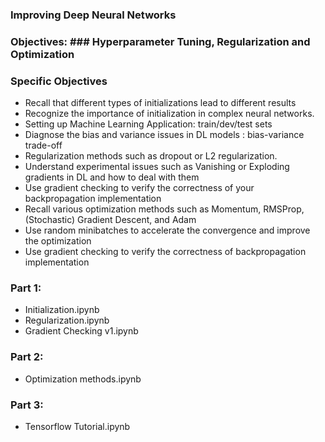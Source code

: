 ### Improving Deep Neural Networks 
### Objectives: ### Hyperparameter Tuning, Regularization and Optimization
### Specific Objectives
  - Recall that different types of initializations lead to different results
  - Recognize the importance of initialization in complex neural networks.
  - Setting up Machine Learning Application: train/dev/test sets
  - Diagnose the bias and variance issues in DL models : bias-variance trade-off
  - Regularization methods such as dropout or L2 regularization.
  - Understand experimental issues such as Vanishing or Exploding gradients in DL and how to deal with them
  - Use gradient checking to verify the correctness of your backpropagation implementation
  - Recall various optimization methods such as Momentum, RMSProp,(Stochastic) Gradient Descent, and Adam
  - Use random minibatches to accelerate the convergence and improve the optimization
  - Use gradient checking to verify the correctness of backpropagation implementation
### Part 1:
 - Initialization.ipynb
 - Regularization.ipynb
 - Gradient Checking v1.ipynb
 
 ### Part 2:
  - Optimization methods.ipynb
 
 ### Part 3:
  - Tensorflow Tutorial.ipynb
